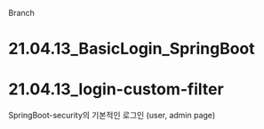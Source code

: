 Branch
# 21.04.13_BasicLogin_SpringBoot
# 21.04.13_login-custom-filter

SpringBoot-security의 기본적인 로그인 (user, admin page)
